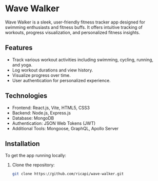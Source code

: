 # Wave Walker

Wave Walker is a sleek, user-friendly fitness tracker app designed for swimming enthusiasts and fitness buffs. It offers intuitive tracking of workouts, progress visualization, and personalized fitness insights.

## Features

- Track various workout activities including swimming, cycling, running, and yoga.
- Log workout durations and view history.
- Visualize progress over time.
- User authentication for personalized experience.

## Technologies

- Frontend: React.js, Vite, HTML5, CSS3
- Backend: Node.js, Express.js
- Database: MongoDB
- Authentication: JSON Web Tokens (JWT)
- Additional Tools: Mongoose, GraphQL, Apollo Server

## Installation

To get the app running locally:

1. Clone the repository:
   ```bash
   git clone https://github.com/ricapi/wave-walker.git
